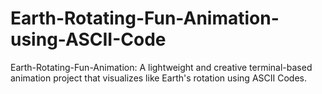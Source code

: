 # Earth-Rotating-Fun-Animation-using-ASCII-Code
Earth-Rotating-Fun-Animation: A lightweight and creative terminal-based animation project that visualizes like Earth's rotation using ASCII Codes. 
